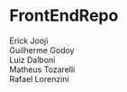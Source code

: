 # FrontEndRepo

Erick Jooji
<br>
Guilherme Godoy
<br>
Luiz Dalboni
<br>
Matheus Tozarelli
<br>
Rafael Lorenzini
